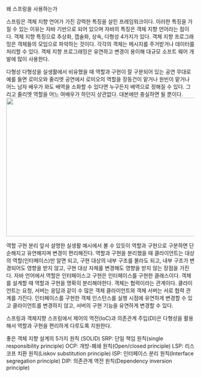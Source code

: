왜 스프링을 사용하는가

스프링은 객체 지향 언어가 가진 강력한 특징을 살린 프레임워크이다. 이러한 특징을 가질 수 있는 이유는 자바 기반으로 되어 있으며 자바의 특징은 객체 지향 언어라는 점이다.
객체 지향 특징으로 추상화, 캡술화, 상속, 다형성 4가지가 있다. 객체 지향 프로그래밍은 객체들의 모임으로 파악하는 것이다. 각각의 객체는 메시지를 주거받거나 데이터를 처리할 수 있다. 객체 지향 프로그래밍은 유연하고 변경이 용이해 대규모 소프트 웨어 개발에 많이 사용한다.


다형성
다형성을 실생활에서 비유했을 때 역할과 구현이 잘 구분되어 있는 공연 무대로 예를 들면 로미오와 줄리엣 공연에서 로미오의 역할을 장동건이 맡거나 원빈이 맡거나 어느 남자 배우가 와도 배역을 소화할 수 있다면 누구든지 배역으로 정해질 수 있다. 그리고 줄리엣 역할을 어느 여배우가 하던지 상관없다. 대본에만 충실하면 될 뿐이다.
<img src="https://user-images.githubusercontent.com/94179449/190861981-cb32445b-fef3-4b36-b5c3-94477128517b.png" width="700" height="370">

역할 구현 분리
앞서 설명한 실생활 예시에서 볼 수 있듯이 역할과 구현으로 구분하면 단순해지고 유연해지며 변경이 편리해진다.
역할과 구현을 분리했을 때 클라이언트는 대상의 역할(인터페이스)만 알면 되고, 구현 대상의 내부 구조를 몰라도 되고, 내부 구조가 변경되어도 영향을 받지 않고, 구현 대상 자체를 변경해도 영향을 받지 않는 장점을 가진다.
자바 언어에서 역할은 인터페이스고 구현은 인터페이스를 구현한 클래스이다. 객체를 설계할 때 역할과 구현을 명확히 분리해야한다.
객체는 협력이라는 관계이다. 클라이언트는 요청, 서버는 응답과 같이 수 많은 객체 클라이언트와 객체 서버는 서로 협력 관계를 가진다.
인터페이스를 구현한 객체 인스턴스를 실행 시점에 유연하게 변경할 수 있고 클라이언트를 변경하지 않고, 서버의 구현 기능을 유연하게 변경할 수 있다.

스프링과 객체지향
스프링에서 제어의 역전(IoC)과 의존관계 주입(DI)은 다형성을 활용해서 역할과 구현을 편리하게 다루도록 지원한다.

좋은 객체 지향 설계의 5가지 원칙 (SOLID)
SRP: 단일 책임 원칙(single responsibility principle)
OCP: 개방-폐쇄 원칙(Open/closed principle)
LSP: 리스코프 치환 원칙(Liskov substitution principle)
ISP: 인터페이스 분리 원칙(Interface segregation principle)
DIP: 의존관계 역전 원칙(Dependency inversion principle)
